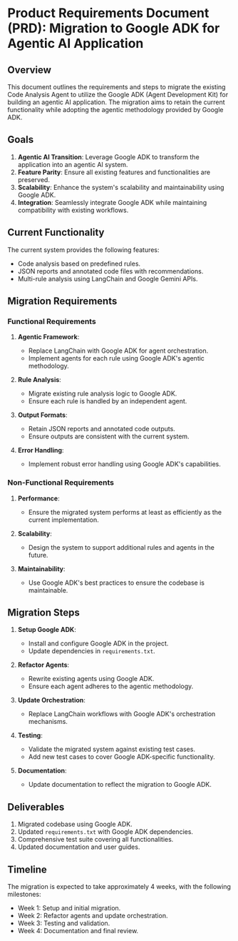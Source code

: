# Product Requirements Document (PRD): Migration to Google ADK for Agentic AI Application

## Overview
This document outlines the requirements and steps to migrate the existing Code Analysis Agent to utilize the Google ADK (Agent Development Kit) for building an agentic AI application. The migration aims to retain the current functionality while adopting the agentic methodology provided by Google ADK.

## Goals
1. **Agentic AI Transition**: Leverage Google ADK to transform the application into an agentic AI system.
2. **Feature Parity**: Ensure all existing features and functionalities are preserved.
3. **Scalability**: Enhance the system's scalability and maintainability using Google ADK.
4. **Integration**: Seamlessly integrate Google ADK while maintaining compatibility with existing workflows.

## Current Functionality
The current system provides the following features:
- Code analysis based on predefined rules.
- JSON reports and annotated code files with recommendations.
- Multi-rule analysis using LangChain and Google Gemini APIs.

## Migration Requirements
### Functional Requirements
1. **Agentic Framework**:
   - Replace LangChain with Google ADK for agent orchestration.
   - Implement agents for each rule using Google ADK's agentic methodology.

2. **Rule Analysis**:
   - Migrate existing rule analysis logic to Google ADK.
   - Ensure each rule is handled by an independent agent.

3. **Output Formats**:
   - Retain JSON reports and annotated code outputs.
   - Ensure outputs are consistent with the current system.

4. **Error Handling**:
   - Implement robust error handling using Google ADK's capabilities.

### Non-Functional Requirements
1. **Performance**:
   - Ensure the migrated system performs at least as efficiently as the current implementation.

2. **Scalability**:
   - Design the system to support additional rules and agents in the future.

3. **Maintainability**:
   - Use Google ADK's best practices to ensure the codebase is maintainable.

## Migration Steps
1. **Setup Google ADK**:
   - Install and configure Google ADK in the project.
   - Update dependencies in `requirements.txt`.

2. **Refactor Agents**:
   - Rewrite existing agents using Google ADK.
   - Ensure each agent adheres to the agentic methodology.

3. **Update Orchestration**:
   - Replace LangChain workflows with Google ADK's orchestration mechanisms.

4. **Testing**:
   - Validate the migrated system against existing test cases.
   - Add new test cases to cover Google ADK-specific functionality.

5. **Documentation**:
   - Update documentation to reflect the migration to Google ADK.

## Deliverables
1. Migrated codebase using Google ADK.
2. Updated `requirements.txt` with Google ADK dependencies.
3. Comprehensive test suite covering all functionalities.
4. Updated documentation and user guides.

## Timeline
The migration is expected to take approximately 4 weeks, with the following milestones:
- Week 1: Setup and initial migration.
- Week 2: Refactor agents and update orchestration.
- Week 3: Testing and validation.
- Week 4: Documentation and final review.